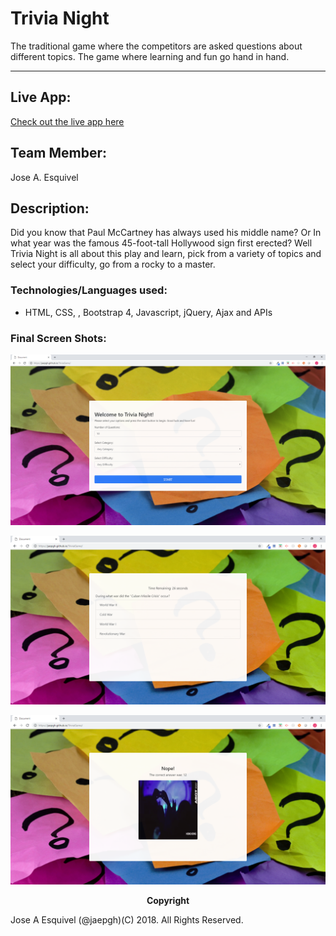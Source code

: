 # Trivia Night
 The traditional game where the competitors are asked questions about different topics. The game where learning and fun go hand in hand.
 
 ---

## Live App:

[Check out the live app here](https://jaepgh.github.io/TriviaGame/)

## Team Member:

Jose A. Esquivel

## Description:
Did you know that Paul McCartney has always used his middle name? Or In what year was the famous 45-foot-tall Hollywood sign first erected? Well Trivia Night is all about this play and learn, pick from a variety of topics and select your difficulty, go from a rocky to a master. 

### Technologies/Languages used:

- HTML, CSS, , Bootstrap 4, Javascript, jQuery, Ajax and APIs

### Final Screen Shots:

<p align="center">
  <img src="https://github.com/jaepgh/TriviaGame/blob/master/assets/images/main-page.png" alt="Trivia Night"/>
</p>

<p align="center">
  <img src="https://github.com/jaepgh/TriviaGame/blob/master/assets/images/game-page.png" alt="Trivia Night"/>
</p>

<p align="center">
  <img src="https://github.com/jaepgh/TriviaGame/blob/master/assets/images/result-page.png" alt="Trivia Night"/>
</p>



<p align="center"> <b>Copyright</b></p>

Jose A Esquivel (@jaepgh)(C) 2018. All Rights Reserved.

